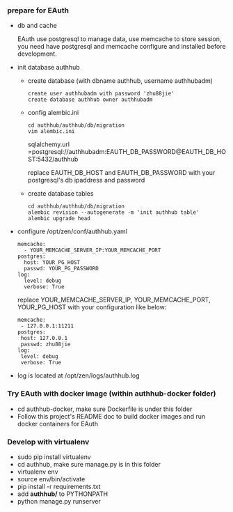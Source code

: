 ### prepare for EAuth

  * db and cache

    EAuth use postgresql to manage data, use memcache to store session, you need
    have postgresql and memcache configure and installed before development.

  * init database authhub

    + create database (with dbname authhub, username authhubadm)

      ```
      create user authhubadm with password 'zhu88jie'
      create database authhub owner authhubadm
      ```
    + config alembic.ini

      ```
      cd authhub/authhub/db/migration
      vim alembic.ini
      ```
      sqlalchemy.url =postgresql://authhubadm:EAUTH_DB_PASSWORD@EAUTH_DB_HOST:5432/authhub

      replace EAUTH_DB_HOST and EAUTH_DB_PASSWORD with your postgresql's db ipaddress and password

    + create database tables

      ```
      cd authhub/authhub/db/migration
      alembic revision --autogenerate -m 'init authhub table'
      alembic upgrade head
      ```

  * configure /opt/zen/conf/authhub.yaml

      ```
      memcache:
        - YOUR_MEMCACHE_SERVER_IP:YOUR_MEMCACHE_PORT
      postgres:
        host: YOUR_PG_HOST
        passwd: YOUR_PG_PASSWORD
      log:
        level: debug
        verbose: True
      ```

      replace YOUR_MEMCACHE_SERVER_IP, YOUR_MEMCACHE_PORT, YOUR_PG_HOST with your
      configuration like below:

      ```
      memcache:
       - 127.0.0.1:11211
      postgres:
       host: 127.0.0.1
       passwd: zhu88jie
      log:
       level: debug
       verbose: True
      ```

  * log is located at /opt/zen/logs/authhub.log

### Try EAuth with docker image (within authhub-docker folder)

   * cd authhub-docker, make sure Dockerfile is under this folder
   * Follow this project's README doc to build docker images and run docker containers for EAuth

### Develop with virtualenv

   * sudo pip install virtualenv
   * cd authhub, make sure manage.py is in this folder
   * virtualenv env
   * source env/bin/activate
   * pip install -r requirements.txt
   * add **authhub/** to PYTHONPATH
   * python manage.py runserver
